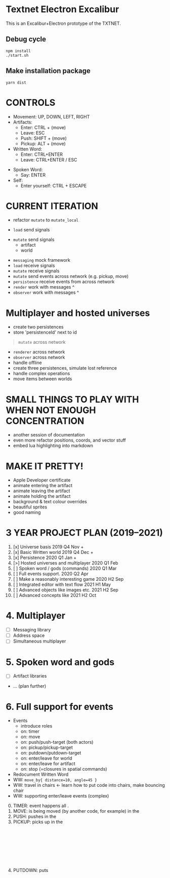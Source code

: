 # Textnet Electron Excalibur

This is an Excalibur+Electron prototype of the TXTNET.

## Debug cycle
    npm install
    ./start.sh

## Make installation package
    yarn dist

# CONTROLS
+ Movement: UP, DOWN, LEFT, RIGHT
+ Artifacts:
    + Enter:  CTRL  + (move)
    + Leave:  ESC 
    + Push:   SHIFT + (move)
    + Pickup: ALT   + (move)
+ Written Word:
    + Enter: CTRL+ENTER 
    + Leave: CTRL+ENTER / ESC
- Spoken Word:
    - Say: ENTER
- Self:
    - Enter yourself: CTRL + ESCAPE



# CURRENT ITERATION
+ refactor `mutate` to `mutate_local`
- `load` send signals
+ `mutate` send signals
    + artifact
    + world
- `messaging` mock framework    
- `load` receive signals
- `mutate` receive signals
- `mutate` send events across network (e.g. pickup, move)
- `persistence` receive events from across network
- `render` work with messages ^
- `observer` work with messages ^

# Multiplayer and hosted universes
+ create two persistences
+ store 'persistenceId' next to id
> `mutate` across network
- `renderer` across network
- `observer` across network
- handle offline
- create three persistences, simulate lost reference
- handle complex operations
- move items between worlds


# SMALL THINGS TO PLAY WITH WHEN NOT ENOUGH CONCENTRATION
- another session of documentation
- even more refactor positions, coords, and vector stuff
- embed lua highlighting into markdown

# MAKE IT PRETTY!
- Apple Developer certificate
- animate entering the artifact
- animate leaving the artifact
- animate holding the artifact
- background & text colour overrides
- beautiful sprites
- good naming



# 3 YEAR PROJECT PLAN (2019–2021)

1.  [x] Universe basis                       2019 Q4 Nov +
2.  [x] Basic Written world                  2019 Q4 Dec +
3.  [x] Persistence                          2020 Q1 Jan +
4.  [>] Hosted universes and multiplayer     2020 Q1 Feb
5.  [ ] Spoken word / gods (commands)        2020 Q1 Mar
6.  [ ] Full events support.                 2020 Q2 Apr
7.  [ ] Make a reasonably interesting game   2020 H2 Sep
8.  [ ] Integrated editor with text flow     2021 H1 May
9.  [ ] Advanced objects like images etc.    2021 H2 Sep
10. [ ] Advanced concepts like <health>      2021 H2 Oct


# 4. Multiplayer

- [ ] Messaging library
- [ ] Address space
- [ ] Simultaneous multiplayer

# 5. Spoken word and gods
- [ ] Artifact libraries
- ... (plan further)

# 6. Full support for events
- Events
    + introduce roles
    + on: timer
    - on: move 
    - on: push/push-target (both actors)
    - on: pickup/pickup-target
    - on: putdown/putdown-target
    - on: enter/leave for world
    - on: enter/leave for artifact
    - on: stop (=closures in spatial commands)
- Redocument Written Word   
- WW: `move_by{ distance=10, angle=45 }`
- WW: travel in chairs <- learn how to put code into chairs, make bouncing chair
- WW: supporting enter/leave events (complex)

0. TIMER:   event happens all <objects>.
1. MOVE:    <object> is being moved (by another code, for example) in the <world>
2. PUSH:    <subject> pushes <object> in the <world>
3. PICKUP:  <subject> picks <object> up in the <world>
4. PUTDOWN: <subject> puts <object> down in the <world>
5. ENTER:   <object> is being entered into the <world> (e.g. by player or by another code)
6. LEAVE:   <object> is removed from the <world>

Which events happen when?
Events only happen if an observer is nearby.
Observer acts as <object>, <subject> or <world>
We have to supply `role` with each event.
Then here are options:
    
    on{ event="push", handler=custom_push } -- default role is <object> always
    on{ event="push", role="object", handler=custom_push }
    function custom_push(artifact, role, direction)
        -- body
    end






----
* https://www.npmjs.com/package/bitboot
